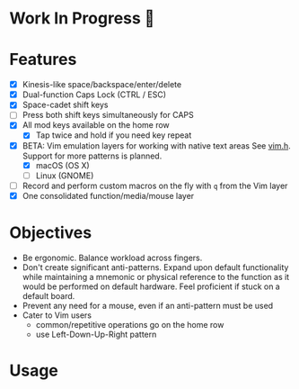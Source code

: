 # Work In Progress 🚨

# Features

- [x] Kinesis-like space/backspace/enter/delete
- [x] Dual-function Caps Lock (CTRL / ESC)
- [x] Space-cadet shift keys
- [ ] Press both shift keys simultaneously for CAPS
- [x] All mod keys available on the home row 
  - [x] Tap twice and hold if you need key repeat
- [x] BETA: Vim emulation layers for working with native text areas
  See [vim.h](vim.h). Support for more patterns is planned.
  - [x] macOS (OS X)
  - [ ] Linux (GNOME)
- [ ] Record and perform custom macros on the fly with `q` from the Vim layer
- [x] One consolidated function/media/mouse layer

# Objectives

- Be ergonomic. Balance workload across fingers. 
- Don't create significant anti-patterns. Expand upon default functionality
while maintaining a mnemonic or physical reference to the function as it would
be performed on default hardware. Feel proficient if stuck on a default board.
- Prevent any need for a mouse, even if an anti-pattern must be used
- Cater to Vim users
  - common/repetitive operations go on the home row
  - use Left-Down-Up-Right pattern

# Usage
